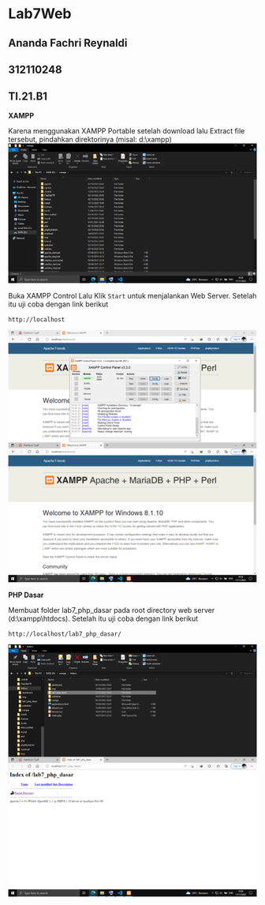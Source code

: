 # Lab7Web
## Ananda Fachri Reynaldi
## 312110248
## TI.21.B1

<b>XAMPP</b>

Karena menggunakan XAMPP Portable setelah download lalu Extract file tersebut, pindahkan direktorinya (misal: d:\xampp)
![Step1](SS/SS1.png)

Buka XAMPP Control Lalu Klik `Start` untuk menjalankan Web Server. Setelah itu uji coba dengan link berikut
```
http://localhost
```
![Step2](SS/SS2.png)

<b>PHP Dasar</b>

Membuat folder lab7_php_dasar pada root directory web server (d:\xampp\htdocs). Setelah itu uji coba dengan link berikut
```
http://localhost/lab7_php_dasar/
```
![Step3](SS/SS3.png)

